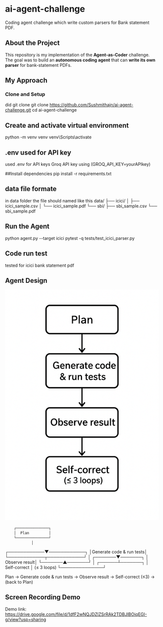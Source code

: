 # ai-agent-challenge
Coding agent challenge which write custom parsers for Bank statement PDF.


## About the Project
This repository is my implementation of the **Agent-as-Coder** challenge.  
The goal was to build an **autonomous coding agent** that can **write its own parser** for bank-statement PDFs.  

## My Approach

### Clone and Setup
did git clone 
git clone https://github.com/Sushmithajn/ai-agent-challenge.git
cd ai-agent-challenge

## Create and activate virtual environment
python -m venv venv
venv\Scripts\activate

## .env used for API key
used .env for API keys 
Groq API key using (GROQ_API_KEY=yourAPIkey)

##Install dependencies
pip install -r requirements.txt

## data file formate
in data folder the file should named like this 
data/
├── icici/
│   ├── icici_sample.csv
│   └── icici_sample.pdf
└── sbi/
    ├── sbi_sample.csv
    └── sbi_sample.pdf

## Run the Agent
python agent.py --target icici
pytest -q tests/test_icici_parser.py

## Code run test
tested for icici bank statement pdf

## Agent Design

![Agent Design Diagram](Diagram.png)

     
        ┌───────────────┐
        │  Plan         │
        └───────────────┘
                │
   ┌────────────▼────────────┐
   │Generate code & run tests│
   └────────────┬────────────┘
                │
        ┌───────▼───────┐
        │ Observe result│
        └───────▲───────┘
                │
         ┌──────┴───────┐
         │ Self-correct │ (≤ 3 loops)
         └──────────────┘
         
Plan → Generate code & run tests → Observe result → Self-correct (≤3) → (back to Plan)


## Screen Recording Demo
Demo link: https://drive.google.com/file/d/1dfF2wNQJDZlZSrRAk2TDBJlBOiqEGI-g/view?usp=sharing


